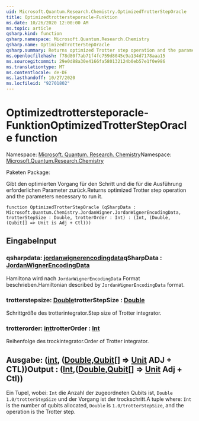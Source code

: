 ```yaml
---
uid: Microsoft.Quantum.Research.Chemistry.OptimizedTrotterStepOracle
title: Optimizedtrottersteporacle-Funktion
ms.date: 10/26/2020 12:00:00 AM
ms.topic: article
qsharp.kind: function
qsharp.namespace: Microsoft.Quantum.Research.Chemistry
qsharp.name: OptimizedTrotterStepOracle
qsharp.summary: Returns optimized Trotter step operation and the parameters necessary to run it.
ms.openlocfilehash: f78d80f7ab71f4fc759d8045c9a134d7178aaa15
ms.sourcegitcommit: 29e0d88a30e4166fa580132124b0eb57e1f0e986
ms.translationtype: MT
ms.contentlocale: de-DE
ms.lasthandoff: 10/27/2020
ms.locfileid: "92701802"
---
```

# <a name="optimizedtrottersteporacle-function"></a><span data-ttu-id="f02d6-102">Optimizedtrottersteporacle-Funktion</span><span class="sxs-lookup"><span data-stu-id="f02d6-102">OptimizedTrotterStepOracle function</span></span>

<span data-ttu-id="f02d6-103">Namespace: [Microsoft. Quantum. Research. Chemistry](xref:Microsoft.Quantum.Research.Chemistry)</span><span class="sxs-lookup"><span data-stu-id="f02d6-103">Namespace: [Microsoft.Quantum.Research.Chemistry](xref:Microsoft.Quantum.Research.Chemistry)</span></span>

<span data-ttu-id="f02d6-104">Paketen [](https://nuget.org/packages/)</span><span class="sxs-lookup"><span data-stu-id="f02d6-104">Package: [](https://nuget.org/packages/)</span></span>


<span data-ttu-id="f02d6-105">Gibt den optimierten Vorgang für den Schritt und die für die Ausführung erforderlichen Parameter zurück.</span><span class="sxs-lookup"><span data-stu-id="f02d6-105">Returns optimized Trotter step operation and the parameters necessary to run it.</span></span>

```qsharp
function OptimizedTrotterStepOracle (qSharpData : Microsoft.Quantum.Chemistry.JordanWigner.JordanWignerEncodingData, trotterStepSize : Double, trotterOrder : Int) : (Int, (Double, (Qubit[] => Unit is Adj + Ctl)))
```


## <a name="input"></a><span data-ttu-id="f02d6-106">Eingabe</span><span class="sxs-lookup"><span data-stu-id="f02d6-106">Input</span></span>

### <a name="qsharpdata--jordanwignerencodingdata"></a><span data-ttu-id="f02d6-107">qsharpdata: [jordanwignerencodingdata](xref:Microsoft.Quantum.Chemistry.JordanWigner.JordanWignerEncodingData)</span><span class="sxs-lookup"><span data-stu-id="f02d6-107">qSharpData : [JordanWignerEncodingData](xref:Microsoft.Quantum.Chemistry.JordanWigner.JordanWignerEncodingData)</span></span>

<span data-ttu-id="f02d6-108">Hamiltona wird nach `JordanWignerEncodingData` Format beschrieben.</span><span class="sxs-lookup"><span data-stu-id="f02d6-108">Hamiltonian described by `JordanWignerEncodingData` format.</span></span>


### <a name="trotterstepsize--double"></a><span data-ttu-id="f02d6-109">trotterstepsize: [Double](xref:microsoft.quantum.lang-ref.double)</span><span class="sxs-lookup"><span data-stu-id="f02d6-109">trotterStepSize : [Double](xref:microsoft.quantum.lang-ref.double)</span></span>

<span data-ttu-id="f02d6-110">Schrittgröße des trotterintegrator.</span><span class="sxs-lookup"><span data-stu-id="f02d6-110">Step size of Trotter integrator.</span></span>


### <a name="trotterorder--int"></a><span data-ttu-id="f02d6-111">trotterorder: [int](xref:microsoft.quantum.lang-ref.int)</span><span class="sxs-lookup"><span data-stu-id="f02d6-111">trotterOrder : [Int](xref:microsoft.quantum.lang-ref.int)</span></span>

<span data-ttu-id="f02d6-112">Reihenfolge des trockintegrator.</span><span class="sxs-lookup"><span data-stu-id="f02d6-112">Order of Trotter integrator.</span></span>



## <a name="output--intdoublequbit--unit-adj--ctl"></a><span data-ttu-id="f02d6-113">Ausgabe: ([int](xref:microsoft.quantum.lang-ref.int), ([Double](xref:microsoft.quantum.lang-ref.double),[Qubit](xref:microsoft.quantum.lang-ref.qubit)[] => [Unit](xref:microsoft.quantum.lang-ref.unit) ADJ + CTL))</span><span class="sxs-lookup"><span data-stu-id="f02d6-113">Output : ([Int](xref:microsoft.quantum.lang-ref.int),([Double](xref:microsoft.quantum.lang-ref.double),[Qubit](xref:microsoft.quantum.lang-ref.qubit)[] => [Unit](xref:microsoft.quantum.lang-ref.unit) Adj + Ctl))</span></span>

<span data-ttu-id="f02d6-114">Ein Tupel, wobei: `Int` die Anzahl der zugeordneten Qubits ist, `Double` `1.0/trotterStepSize` und der Vorgang ist der trockschritt.</span><span class="sxs-lookup"><span data-stu-id="f02d6-114">A tuple where: `Int` is the number of qubits allocated, `Double` is `1.0/trotterStepSize`, and the operation is the Trotter step.</span></span>